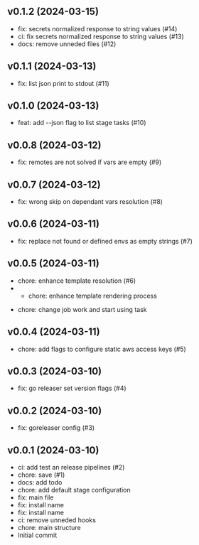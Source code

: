 ## v0.1.2 (2024-03-15)


- fix: secrets normalized response to string values (#14)
- ci: fix secrets normalized response to string values (#13)
- docs: remove unneded files (#12)

## v0.1.1 (2024-03-13)


- fix: list json print to stdout (#11)

## v0.1.0 (2024-03-13)


- feat: add --json flag to list stage tasks (#10)

## v0.0.8 (2024-03-12)


- fix: remotes are not solved if vars are empty (#9)

## v0.0.7 (2024-03-12)


- fix: wrong skip on dependant vars resolution (#8)

## v0.0.6 (2024-03-11)


- fix: replace not found or defined envs as empty strings (#7)

## v0.0.5 (2024-03-11)


- chore: enhance template resolution (#6)
- * chore: enhance template rendering process

* chore: change job work and start using task

## v0.0.4 (2024-03-11)


- chore: add flags to configure static aws access keys (#5)

## v0.0.3 (2024-03-10)


- fix: go releaser set version flags (#4)

## v0.0.2 (2024-03-10)


- fix: goreleaser config (#3)

## v0.0.1 (2024-03-10)


- ci: add test an release pipelines (#2)
- chore: save (#1)
- docs: add todo
- chore: add default stage configuration
- fix: main file
- fix: install name
- fix: install name
- ci: remove unneded hooks
- chore: main structure
- Initial commit
